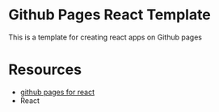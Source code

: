 # Github Pages React Template 
This is a template for creating react apps on Github pages
# Resources
- [github pages for react](https://github.com/gitname/react-gh-pages)
- React